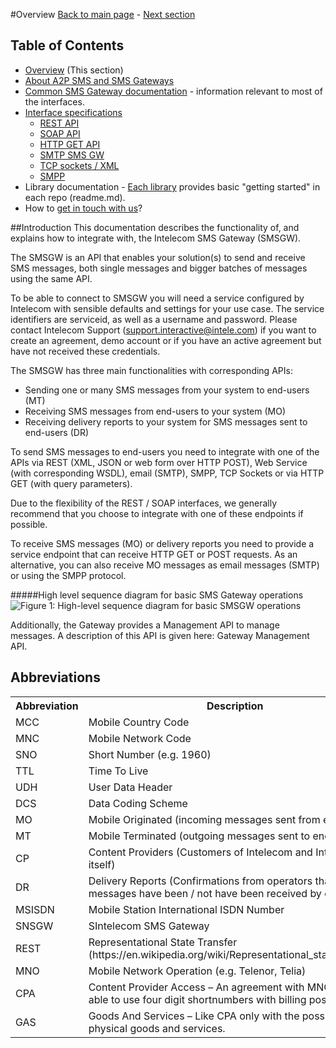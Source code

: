#Overview
[Back to main page](/sms) - [Next section](/sections/About.md)

## Table of Contents

- [Overview](/sections/Overview.md) (This section)
- [About A2P SMS and SMS Gateways](/sections/About.md)
- [Common SMS Gateway documentation](/sections/Common.md) - information relevant to most of the interfaces.
- [Interface specifications](Interfaces-general.md)
	- [REST API](sections\Interfaces\Rest.md)
	- [SOAP API](sections\Interfaces\Soap.md)
	- [HTTP GET API](sections\Interfaces\HTTP_Get.md)
	- [SMTP SMS GW](sections\Interfaces\SMTP.md)
	- [TCP sockets / XML](sections\Interfaces\TCP_XML.md)
	- [SMPP](sections\Interfaces\SMPP.md)
- Library documentation - [Each library](#list-of-official-libraries) provides basic "getting started" in each repo (readme.md).
- How to [get in touch with us](/sections/Contact.md)?

##Introduction
This documentation describes the functionality of, and explains how to integrate with, the Intelecom SMS Gateway (SMSGW). 

The SMSGW is an API that enables your solution(s) to send and receive SMS messages, both single messages and bigger batches of messages using the same API. 

To be able to connect to SMSGW you will need a service configured by Intelecom with sensible defaults and settings for your use case.  The service identifiers are serviceid, as well as a username and password. Please contact Intelecom Support (support.interactive@intele.com) if you want to create an agreement, demo account or if you have an active agreement but have not received these credentials.

The SMSGW has three main functionalities with corresponding APIs:

- Sending one or many SMS messages from your system to end-users (MT)
- Receiving SMS messages from end-users to your system (MO)
- Receiving delivery reports to your system for SMS messages sent to end-users (DR)

To send SMS messages to end-users you need to integrate with one of the APIs via REST (XML, JSON or web form over HTTP POST), Web Service (with corresponding WSDL), email (SMTP), SMPP, TCP Sockets or via HTTP GET (with query parameters). 

Due to the flexibility of the REST / SOAP interfaces, we generally recommend that you choose to integrate with one of these endpoints if possible.

To receive SMS messages (MO) or delivery reports you need to provide a service endpoint that can receive HTTP GET or POST requests. As an alternative, you can also receive MO messages as email messages (SMTP) or using the SMPP protocol.

#####High level sequence diagram for basic SMS Gateway operations
![Figure 1: High-level sequence diagram for basic SMSGW operations](http://i.imgur.com/3CXClMd.jpg)

Additionally, the Gateway provides a Management API to manage messages. A description of this API is given here: Gateway Management API.

## Abbreviations
<table>
<tr><th>Abbreviation</th><th>Description</th></tr>	
<tr><td>MCC</td><td>Mobile Country Code</td></tr>	
<tr><td>MNC</td><td>Mobile Network Code</td></tr>	
<tr><td>SNO</td><td>Short Number (e.g. 1960)</td></tr>	
<tr><td>TTL</td><td>Time To Live</td></tr>	
<tr><td>UDH</td><td>User Data Header</td></tr>	
<tr><td>DCS</td><td>Data Coding Scheme</td></tr>	
<tr><td>MO</td><td>Mobile Originated (incoming messages sent from end users)</td></tr>	
<tr><td>MT</td><td>Mobile Terminated (outgoing messages sent to end users).</td></tr>	
<tr><td>CP</td><td>Content Providers (Customers of Intelecom and Intelecom itself)</td></tr>	
<tr><td>DR</td><td>Delivery Reports (Confirmations from operators that messages have been / not have been received by end-user)</td></tr>	
<tr><td>MSISDN</td><td> Mobile Station International ISDN Number</td></tr>	
<tr><td>SNSGW</td><td>SIntelecom SMS Gateway</td></tr>	
<tr><td>REST</td><td>Representational State Transfer (https://en.wikipedia.org/wiki/Representational_state_transfer)</td></tr>	
<tr><td>MNO</td><td>Mobile Network Operation (e.g. Telenor, Telia)</td></tr>	
<tr><td>CPA</td><td>Content Provider Access – An agreement with MNOs to be able to use four digit shortnumbers with billing possibilities.</td></tr>	
<tr><td>GAS</td><td> Goods And Services – Like CPA only with the possibility to sell physical goods and services.</td></tr>	
